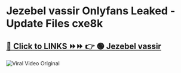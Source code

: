
 # Jezebel vassir Onlyfans Leaked - Update Files cxe8k

## <h2><a href="https://clipsfans.com/Jezebel_vassir&ref=git">🔗 Click to LINKS ⏩⏩ 👉 🟢 Jezebel vassir </a></h2>

<a href="https://clipsfans.com/Jezebel_vassir&ref=git" rel="nofollow" data-target="animated-image.originalLink"><img src="https://i.ibb.co.com/xMMVF88/686577567.gif" alt="Viral Video Original" style="max-width: 100%; display: inline-block;" data-target="animated-image.originalImage"></a>

